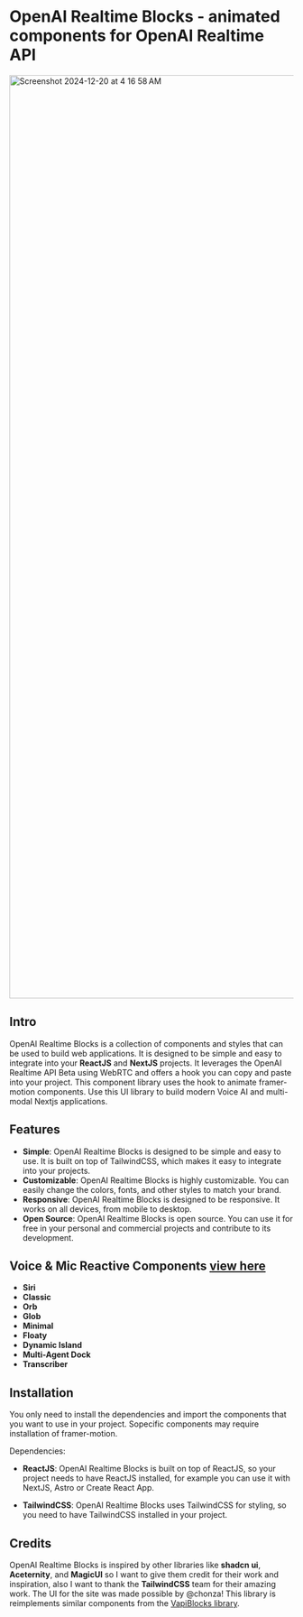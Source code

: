 # OpenAI Realtime Blocks - animated components for OpenAI Realtime API
<img width="1637" alt="Screenshot 2024-12-20 at 4 16 58 AM" src="https://github.com/user-attachments/assets/103ebc3e-ccb5-44a3-ad26-ae4e7b929dcf" />

## Intro

OpenAI Realtime Blocks is a collection of components and styles that can be used to build web applications. It is designed to be simple and easy to integrate into your **ReactJS** and **NextJS** projects. It leverages the OpenAI Realtime API Beta using WebRTC and offers a hook you can copy and paste into your project. This component library uses the hook to animate framer-motion components. Use this UI library to build modern Voice AI and multi-modal Nextjs applications.

<!-- [![AI Blocks UI Library & API Snips for Vapi Voice AI](https://res.cloudinary.com/marcomontalbano/image/upload/v1720129151/video_to_markdown/images/youtube--gjtUfjiRgAs-c05b58ac6eb4c4700831b2b3070cd403.jpg)](https://www.youtube.com/watch?v=gjtUfjiRgAs "AI Blocks UI Library & API Snips for Vapi Voice AI") -->

## Features

- **Simple**: OpenAI Realtime Blocks is designed to be simple and easy to use. It is built on top of TailwindCSS, which makes it easy to integrate into your projects.
- **Customizable**: OpenAI Realtime Blocks is highly customizable. You can easily change the colors, fonts, and other styles to match your brand.
- **Responsive**: OpenAI Realtime Blocks is designed to be responsive. It works on all devices, from mobile to desktop.
- **Open Source**: OpenAI Realtime Blocks is open source. You can use it for free in your personal and commercial projects and contribute to its development.

## Voice & Mic Reactive Components [view here](/app/components/examples)

- **Siri**
- **Classic**
- **Orb**
- **Glob**
- **Minimal**
- **Floaty**
- **Dynamic Island**
- **Multi-Agent Dock**
- **Transcriber**

## Installation

You only need to install the dependencies and import the components that you want to use in your project. Sopecific components may require installation of framer-motion.

Dependencies:

- **ReactJS**: OpenAI Realtime Blocks is built on top of ReactJS, so your project needs to have ReactJS installed, for example you can use it with NextJS, Astro or Create React App.

- **TailwindCSS**: OpenAI Realtime Blocks uses TailwindCSS for styling, so you need to have TailwindCSS installed in your project.

## Credits

OpenAI Realtime Blocks is inspired by other libraries like **shadcn ui**, **Aceternity**, and **MagicUI** so I want to give them credit for their work and inspiration, also I want to thank the **TailwindCSS** team for their amazing work. The UI for the site was made possible by @chonza! This library is reimplements similar components from the [VapiBlocks library](https://vapiblocks.com).
